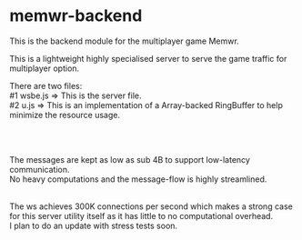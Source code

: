 # memwr-backend

This is the backend module for the multiplayer game Memwr.

This is a lightweight highly specialised server to serve the game traffic for multiplayer option.

There are two files:
<br/>
#1 wsbe.js => This is the server file.
<br/>
#2 u.js    => This is an implementation of a Array-backed RingBuffer to help minimize the resource usage.


<br/><br/>

The messages are kept as low as sub 4B to support low-latency communication.
<br/>
No heavy computations and the message-flow is highly streamlined.

<br/>
The ws achieves 300K connections per second which makes a strong case for this server utility itself as it has little to no computational overhead.
<br/>
I plan to do an update with stress tests soon.
